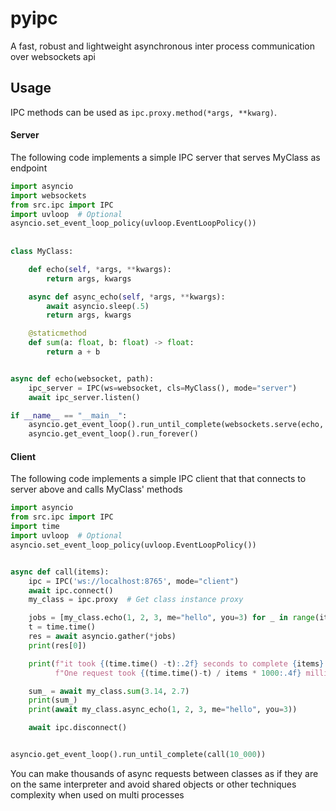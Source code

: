 # pyipc
A fast, robust and lightweight asynchronous inter process communication over websockets api

Usage
-----

IPC methods can be used as ``ipc.proxy.method(*args, **kwarg)``.


#### Server


The following code implements a simple IPC server that serves MyClass as endpoint

```python
import asyncio
import websockets
from src.ipc import IPC
import uvloop  # Optional
asyncio.set_event_loop_policy(uvloop.EventLoopPolicy())
   
    
class MyClass:

    def echo(self, *args, **kwargs):
        return args, kwargs

    async def async_echo(self, *args, **kwargs):
        await asyncio.sleep(.5)
        return args, kwargs

    @staticmethod
    def sum(a: float, b: float) -> float:
        return a + b


async def echo(websocket, path):
    ipc_server = IPC(ws=websocket, cls=MyClass(), mode="server")
    await ipc_server.listen()

if __name__ == "__main__":
    asyncio.get_event_loop().run_until_complete(websockets.serve(echo, 'localhost', 8765, max_size=1_000_000_000))
    asyncio.get_event_loop().run_forever()
```


#### Client
The following code implements a simple IPC client that that connects to server above and calls MyClass' methods

```python
import asyncio
from src.ipc import IPC
import time
import uvloop  # Optional
asyncio.set_event_loop_policy(uvloop.EventLoopPolicy())


async def call(items):
    ipc = IPC('ws://localhost:8765', mode="client")
    await ipc.connect()
    my_class = ipc.proxy  # Get class instance proxy

    jobs = [my_class.echo(1, 2, 3, me="hello", you=3) for _ in range(items)]
    t = time.time()
    res = await asyncio.gather(*jobs)
    print(res[0])

    print(f"it took {(time.time() -t):.2f} seconds to complete {items} requests.\n"
          f"One request took {(time.time()-t) / items * 1000:.4f} millisecond")

    sum_ = await my_class.sum(3.14, 2.7)
    print(sum_)
    print(await my_class.async_echo(1, 2, 3, me="hello", you=3))

    await ipc.disconnect()


asyncio.get_event_loop().run_until_complete(call(10_000))
```

You can make thousands of async requests between classes as if they are on the same interpreter and avoid
shared objects or other techniques complexity when used on multi processes
